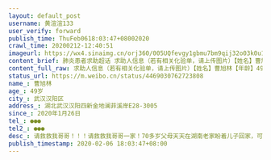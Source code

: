 ```yaml
---
layout: default_post
username: 黄渲渲133
user_verify: forward
publish_time: ThuFeb0618:03:47+08002020
crawl_time: 20200212-12:40:51
imageurl: https://wx4.sinaimg.cn/orj360/005UQfevgy1gbmu7bm9qij32o03k0u10.jpg,https://wx3.sinaimg.cn/orj360/005UQfevgy1gbmu7ddh4cj32o03k0qv8.jpg
content_brief: 肺炎患者求助超话 求助人信息（若有相关化验单，请上传图片）【姓名】曹旭林【年龄】49岁【所在城市】武汉汉阳区【所在小区、社区】湖北武汉汉阳四新金地澜菲溪岸E28-3005【患病时间】2020年1月26日【联系方式】●●●【其他紧急联系人】●●●【病情描述】  请救救我哥哥！！！ ...全文
content_full_raw: 求助人信息（若有相关化验单，请上传图片）【姓名】曹旭林【年龄】49岁【所在城市】武汉汉阳区【所在小区、社区】湖北武汉汉阳四新金地澜菲溪岸E28-3005【患病时间】2020年1月26日【联系方式】●●●【其他紧急联系人】●●●【病情描述】请救救我哥哥！！！请救救我哥哥一家！70多岁父母天天在湖南老家盼着儿子回家，可春节因为疫情，哥哥一家滞留武汉，更揪心的是哥哥在1月26日头昏无力，咳嗽流涕，去社区医院拍片肺部感染，可是却排不上号打针，现在病情一天天严重，每天发烧都在38度以上，人也极其虚弱！上报社区却答复只能等着！打市长热线、120、社区热线都是一个答复！一家三口在家忧心如焚，拖着病体辗转于各医院却没有一个位置可以收留！家中妻女日夜伤心哭泣，还不敢告诉老父老母！恳请各位伸出援助之手，救救我哥哥吧！
status_url: https://m.weibo.cn/status/4469030762723808
name_: 曹旭林
age_: 49岁
city_: 武汉汉阳区
address_: 湖北武汉汉阳四新金地澜菲溪岸E28-3005
since_: 2020年1月26日
tel_: ●●●
tel2_: ●●●
desc_: 请救救我哥哥！！！请救救我哥哥一家！70多岁父母天天在湖南老家盼着儿子回家，可春节因为疫情，哥哥一家滞留武汉，更揪心的是哥哥在1月26日头昏无力，咳嗽流涕，去社区医院拍片肺部感染，可是却排不上号打针，现在病情一天天严重，每天发烧都在38度以上，人也极其虚弱！上报社区却答复只能等着！打市长热线、120、社区热线都是一个答复！一家三口在家忧心如焚，拖着病体辗转于各医院却没有一个位置可以收留！家中妻女日夜伤心哭泣，还不敢告诉老父老母！恳请各位伸出援助之手，救救我哥哥吧！
publish_timestamp: 2020-02-06 18:03:47+08:00
---
```

